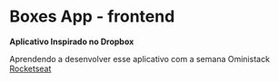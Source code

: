 # Boxes App - frontend

**Aplicativo Inspirado no Dropbox**

Aprendendo a desenvolver esse aplicativo com a semana Oministack [Rocketseat](https://rocketseat.com.br)
